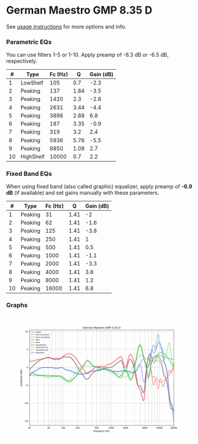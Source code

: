 # German Maestro GMP 8.35 D
See [usage instructions](https://github.com/jaakkopasanen/AutoEq#usage) for more options and info.

### Parametric EQs
You can use filters 1-5 or 1-10. Apply preamp of -6.3 dB or -6.5 dB, respectively.

|   # | Type      |   Fc (Hz) |    Q |   Gain (dB) |
|-----|-----------|-----------|------|-------------|
|   1 | LowShelf  |       105 | 0.7  |        -2.3 |
|   2 | Peaking   |       137 | 1.84 |        -3.5 |
|   3 | Peaking   |      1420 | 2.3  |        -2.8 |
|   4 | Peaking   |      2631 | 3.44 |        -4.4 |
|   5 | Peaking   |      3898 | 2.88 |         6.8 |
|   6 | Peaking   |       187 | 3.35 |        -0.9 |
|   7 | Peaking   |       319 | 3.2  |         2.4 |
|   8 | Peaking   |      5936 | 5.76 |        -5.5 |
|   9 | Peaking   |      8850 | 1.08 |         2.7 |
|  10 | HighShelf |     10000 | 0.7  |         2.2 |

### Fixed Band EQs
When using fixed band (also called graphic) equalizer, apply preamp of **-6.9 dB** (if available) and set gains manually with these parameters.

|   # | Type    |   Fc (Hz) |    Q |   Gain (dB) |
|-----|---------|-----------|------|-------------|
|   1 | Peaking |        31 | 1.41 |        -2   |
|   2 | Peaking |        62 | 1.41 |        -1.6 |
|   3 | Peaking |       125 | 1.41 |        -3.8 |
|   4 | Peaking |       250 | 1.41 |         1   |
|   5 | Peaking |       500 | 1.41 |         0.5 |
|   6 | Peaking |      1000 | 1.41 |        -1.1 |
|   7 | Peaking |      2000 | 1.41 |        -3.3 |
|   8 | Peaking |      4000 | 1.41 |         3.8 |
|   9 | Peaking |      8000 | 1.41 |         1.2 |
|  10 | Peaking |     16000 | 1.41 |         6.8 |

### Graphs
![](./German%20Maestro%20GMP%208.35%20D.png)
